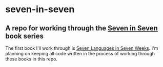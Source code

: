 # seven-in-seven

## A repo for working through the [Seven in Seven](https://pragprog.com/categories/seven-in-seven/) book series

The first book I'll work through is [Seven Languages in Seven Weeks](https://pragprog.com/titles/btlang/seven-languages-in-seven-weeks). I'm planning on keeping all code written in the process of working through these books in this repo.
